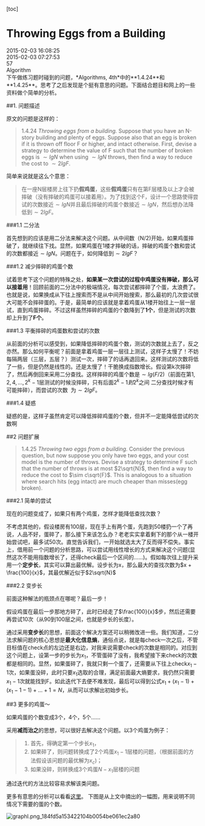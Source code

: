 [toc]
# Throwing Eggs from a Building
<div id="update-time">2015-02-03 16:08:25</div>
<div id="create-time">2015-02-03 07:27:53</div>
<div id="blog-id">57</div>
<div id="tags">Algorithm</div>
下午做练习题时碰到的问题，*Algorithms, 4th*中的**1.4.24**和**1.4.25**。思考了之后发现是个挺有意思的问题。下面结合题目和网上的一些资料做个简单的分析。

##1. 问题描述

原文的问题是这样的：

> 1.4.24 *Throwing eggs from a building.* Suppose that you have an N-story building and plenty of eggs. Suppose also that an egg is broken if it is thrown off floor F or higher, and intact otherwise. First, devise a strategy to determine the value of F such that the number of broken eggs is $\sim lg N$ when using $\sim lg N$ throws, then find a way to reduce the cost to $\sim 2lg F$.

简单来说就是这么个意思：

> 在一座N层楼房上往下扔**假鸡蛋**，这些**假鸡蛋**只有在第F层楼及以上才会被摔破（没有摔破的鸡蛋可以接着用）。为了找到这个F，设计一个思路使得尝试的次数接近$\sim lg N$并且最后摔破的鸡蛋个数接近$\sim lg N$，然后想办法降低到$\sim 2lg F$。

###1.1 二分法

首先想到的应该是用二分法来解决这个问题。从中间数（N/2)开始，如果鸡蛋摔破了，就继续往下找。显然，如果鸡蛋在1楼才摔破的话，摔破的鸡蛋个数和尝试的次数都接近$\sim lg N$。问题在于，如何降低到$\sim 2lg F$？

###1.2 减少摔碎的鸡蛋个数

试着思考下这个问题的特殊之处，**如果某一次尝试的过程中鸡蛋没有摔破，那么可以接着用**！回顾前面的二分法中的极端情况，每次尝试都摔碎了个蛋，太浪费了。也就是说，如果换成从下往上搜索而不是从中间开始搜索，那么最初的几次尝试很大可能不会摔碎蛋的。于是，最简单的应该就是拿着鸡蛋从1楼开始往上一层一层试，直到鸡蛋摔碎。不过这样虽然摔碎的鸡蛋的个数降到了**1个**，但是测试的次数却上升到了**F个**。

###1.3 平衡摔碎的鸡蛋数和尝试的次数

从前面的分析可以感受到，如果降低摔碎的鸡蛋个数，测试的次数就上去了，反之亦然。那么如何平衡呢？前面是拿着鸡蛋一层一层往上测试，这样子太慢了！不妨每隔两层（三层，五层？）测试一次，摔碎了的话再退回来。这样测试的次数将低了一些，但是仍然是线性的。还是太慢了！干脆换成指数增长。假设第k次摔碎了，然后再倒回来采用二分查找。这样摔碎的鸡蛋个数是$\sim lg(F/2)$（前面在第$1,2,4,...,2^k-1$层测试的时候没摔碎，只有后面$2^k-1到 2^k$之间 二分查找时候才有可能摔碎），而尝试的次数  为$\sim 2lg F$。

###1.4 疑惑

疑惑的是，这样子虽然肯定可以降低摔碎鸡蛋的个数，但并不一定能降低尝试的次数啊

##2 问题扩展

> 1.4.25 *Throwing two eggs from a building.* Consider the previous question, but now suppose you only have two eggs, and your cost model is the number of throws. Devise a strategy to determine F such that the number of throws is at most $2\sqrt{N}$, then find a way to reduce the cost to $\sim c\sqrt{F}$. This is analogous to a situation where search hits (egg intact) are much cheaper than misses(egg broken).

###2.1 简单的尝试

现在的问题变成了，如果只有两个鸡蛋，怎样才能降低查找次数？

不考虑其他的，假设楼房有100层，现在手上有两个蛋，先跑到50楼扔一个了再说，人品不好，蛋碎了，那么接下来该怎么办？老老实实拿着剩下的那个从一楼开始尝试吧，最多试50次。直觉告诉我们，一开始就选太大了反而得不偿失。事实上，借用前一个问题的分析思路，可以尝试用线性增长的方式来解决这个问题(显然这次不能用指数增长了，还得check最后一个区间的……)。假如每次往上提升采用一个**定步长**，其实可以算出最优解。设步长为x，那么最大的查找次数为$x + \frac{100}{x}$，其最优解近似于$2\sqrt{N}$

###2.2 变步长

前面这种解法的瓶颈点在哪呢？最后一步！

假设鸡蛋在最后一步那地方碎了，此时已经走了$\frac{100}{x}$步，然后还需要再尝试10次（从90到100层之间，也就是步长的长度）。

通过采用**变步长**的思想，前面这个解决方案还可以稍微改进一些。我们知道，二分法求解问题的核心思想是**最大化信息熵**，通俗点说，就是每check一次之后，不管目标值在check点的左边还是右边，对我来说需要check的次数是相同的。对应到这个问题上，设第一步的步长为$x_1$，不管蛋碎了没有，我希望接下来check的次数都是相同的。显然，如果蛋碎了，我就只剩一个蛋了，还需要从下往上check$x_1-1$次，如果蛋没碎，此时只要$x_1$选取的合理，满足前面最大熵要求，我仍然只需要$x_1 - 1$次就能找到F。如此迭代下去便不难发现，最后可以得到公式$x_1 + (x_1-1) + (x_1 - 1 - 1) + ... + 1 = N$，从而可以求解出初始步长。

##3 更多的鸡蛋～

如果鸡蛋的个数变成3个，4个，5个......

采用**减而治之**的思想，可以很好去解决这个问题。以3个鸡蛋为例子：

> 1. 首先，得确定第一个步长$x_1$，
> 2. 如果碎了，则问题转换成了2个鸡蛋$x_1-1$层楼的问题，（根据前面的方法假设该问题的最优解为$x_c$)；
> 3. 如果没碎，则转换成3个鸡蛋$N-x_1$层楼的问题

通过迭代的方法比较容易求解该类问题。

更多有意思的分析可以看看[这里](http://datagenetics.com/blog/july22012/index.html)。
下图是从上文中摘出的一幅图，用来说明不同情况下需要的蛋的个数。

![graphl.png_184fd5a153422104b0054be061ec2a80](http://ontheroad.qiniudn.com/blog/resources/graphl.png_184fd5a153422104b0054be061ec2a80/w660)

